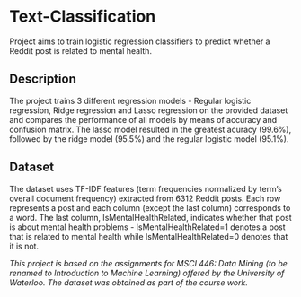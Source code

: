 # Text-Classification
Project aims to train logistic regression classifiers to predict whether a Reddit post is related to mental health. 

## Description
The project trains 3 different regression models - Regular logistic regression, Ridge regression and Lasso regression on the provided dataset and compares the performance of all models by means of accuracy and confusion matrix. 
The lasso model resulted in the greatest acuracy (99.6%), followed by the ridge model (95.5%) and the regular logistic model (95.1%).  

## Dataset
The dataset uses TF-IDF features (term frequencies normalized by term’s overall document frequency) extracted from 6312 Reddit posts. Each row represents a post and each column (except the last column) corresponds to a word. The last column, IsMentalHealthRelated, indicates whether that post is about mental health problems - IsMentalHealthRelated=1 denotes a post that is related to mental health while IsMentalHealthRelated=0 denotes that it is not. 

*This project is based on the assignments for MSCI 446: Data Mining (to be renamed to Introduction to Machine Learning) offered by the University of Waterloo. The dataset was obtained as part of the course work.*
